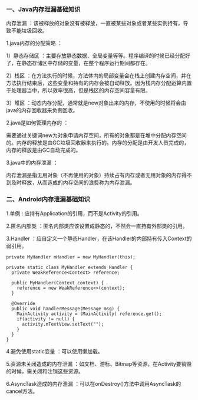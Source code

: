 ### 一、Java内存泄漏基础知识

内存泄漏 ：该被释放的对象没有被释放，一直被某些对象或者某些实例持有，导致不能垃圾回收。

1.java内存的分配策略 ：

1）静态存储区 ：主要存放静态数据、全局变量等等。程序编译的时候已经分配好了，在静态存储区中存储的变量，在整个程序运行期间都存在。

2）栈区 ：在方法执行的时候，方法体内的局部变量会在栈上创建内存空间，并在方法执行结束后，这些变量和持有的内存会被自动释放。因为栈内存分配运算内置于处理器当中，所以效率很高，但是栈区的内存空间容量有限。

3）堆区 ：动态内存分配，通常就是new对象出来的内存，不使用的时候将会由java的内存回收器来负责回收。

2.java是如何管理内存的 ：

需要通过关键词new为对象申请内存空间，所有的对象都是在堆中分配内存空间的。内存的释放是由GC垃圾回收器来执行的。内存的分配是由开发人员完成的，内存的释放是由GC自动完成的。

3.java中的内存泄漏 ：

内存泄漏是指无用对象（不再使用的对象）持续占有内存或者无用对象的内存得不到及时释放，从而造成的内存空间的浪费称为内存泄漏。

### 二、Android内存泄漏基础知识

1.单例 : 应持有Application的引用，而不是Activity的引用。

2.匿名内部类 ：匿名内部类应该设置成静态的，不然会一直持有外部类的引用。

3.Handler ：应自定义一个静态Handler，在该Handler的内部持有传入Context的弱引用。

```
private MyHandler mHandler = new MyHandler(this);

private static class MyHandler extends Handler {
  private WeakReference<Context> reference;
  
  public MyHandler(Context context) {
    reference = new WeakReference<>(context);
  }
  
  @Override
  public void handlerMessage(Message msg) {
    MainActivity activity = (MainActivity) reference.get();
    if(activity != null) {
      activity.mTextView.setText("");
    }
  }
}
```
4.避免使用static变量 ：可以使用懒加载。

5.资源未关闭造成的内存泄漏 ：如文档、游标、Bitmap等资源，在Activity要销毁的时候，需关闭和注销这些资源。

6.AsyncTask造成的内存泄漏 ：可以在onDestroy()方法中调用AsyncTask的cancel方法。


